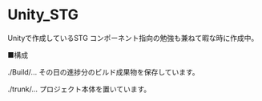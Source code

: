 Unity_STG
=========

Unityで作成しているSTG
コンポーネント指向の勉強も兼ねて暇な時に作成中。


■構成

./Build/...
  その日の進捗分のビルド成果物を保存しています。
  
./trunk/...
  プロジェクト本体を置いています。
